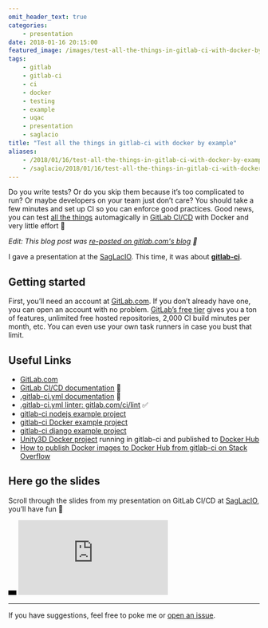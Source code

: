 ```yaml
---
omit_header_text: true
categories:
    - presentation
date: 2018-01-16 20:15:00
featured_image: /images/test-all-the-things-in-gitlab-ci-with-docker-by-example.jpg
tags:
    - gitlab
    - gitlab-ci
    - ci
    - docker
    - testing
    - example
    - uqac
    - presentation
    - saglacio
title: "Test all the things in gitlab-ci with docker by example"
aliases:
    - /2018/01/16/test-all-the-things-in-gitlab-ci-with-docker-by-example/
    - /saglacio/2018/01/16/test-all-the-things-in-gitlab-ci-with-docker-by-example/
---
```



Do you write tests? Or do you skip them because it’s too complicated to run? Or maybe developers on your team just don’t care? You should take a few minutes and set up CI so you can enforce good practices. Good news, you can test [all the things](http://knowyourmeme.com/memes/all-the-things) automagically in [GitLab CI/CD](https://about.gitlab.com/features/gitlab-ci-cd/) with Docker and very little effort 🤘

<!--more-->

_Edit: This blog post was [re-posted on gitlab.com's blog](https://about.gitlab.com/2018/02/05/test-all-the-things-gitlab-ci-docker-examples/) 🎉_

I gave a presentation at the [SagLacIO][saglacio]. This time, it was about **[gitlab-ci][gitlab-ci]**.

## Getting started

First, you’ll need an account at [GitLab.com][gitlab.com]. If you don’t already have one, you can open an account with no problem. [GitLab’s free tier](https://about.gitlab.com/products/) gives you a ton of features, unlimited free hosted repositories, 2,000 CI build minutes per month, etc. You can even use your own task runners in case you bust that limit.

## Useful Links

* [GitLab.com][gitlab.com]
* [GitLab CI/CD documentation](https://docs.gitlab.com/ee/ci/README.html) 📗
* [.gitlab-ci.yml documentation](https://docs.gitlab.com/ee/ci/yaml/README.html) 📕
* [.gitlab-ci.yml linter: gitlab.com/ci/lint](https://gitlab.com/ci/lint/) ✅
* [gitlab-ci nodejs example project](https://gitlab.com/gableroux/gitlab-ci-example-nodejs)
* [gitlab-ci Docker example project](https://gitlab.com/gableroux/gitlab-ci-example-docker)
* [gitlab-ci django example project](https://gitlab.com/gableroux/gitlab-ci-example-django)
* [Unity3D Docker project](https://gitlab.com/gableroux/unity3d) running in gitlab-ci and published to [Docker Hub](https://hub.docker.com/r/gableroux/unity3d/)
* [How to publish Docker images to Docker Hub from gitlab-ci on Stack Overflow](https://stackoverflow.com/questions/45517733/how-to-publish-docker-images-to-docker-hub-from-gitlab-ci)

## Here go the slides

Scroll through the slides from my presentation on GitLab CI/CD at [SagLacIO][saglacio], you’ll have fun 🤘

<div class="responsive-iframe-wrapper">
    <div class="responsive-iframe">
        <img class="ratio" src="/images/layout/placeholder_16x9.gif" alt="placeholder"/>
        <iframe src="https://docs.google.com/presentation/d/10835yig54EbR_OQcxSXURkPk_0zkhLxaWHdRdXb-yWw/embed?start=false&loop=false&delayms=3000" frameborder="0" allowfullscreen="true" mozallowfullscreen="true" webkitallowfullscreen="true"></iframe>
    </div>
</div>

---

If you have suggestions, feel free to poke me or [open an issue](https://github.com/GabLeRoux/gableroux.github.io/issues).

[saglacio]: http://saglac.io
[gitlab-ci]: https://about.gitlab.com/features/gitlab-ci-cd/
[docker]: https://www.docker.com/
[gitlab.com]: https://gitlab.com/
